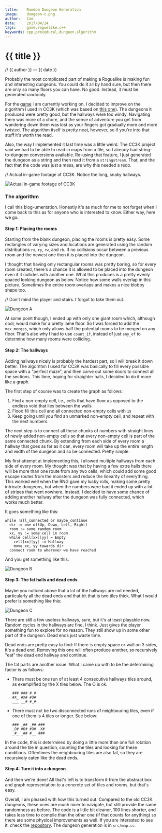 ```yaml
---
title:    Random Dungeon Generation
image:    dungeon-c.png
author:   Cam
date:     2017/04/24
tags:     game,roguelike,c++
keywords: cpp,procedural,dungeon,algorithm
---
```

# {{ title }}

// {{ author }} &mdash; {{ date }}

Probably the most complicated part of making a Roguelike is making fun and
interesting dungeons. You could do it all by hand sure, but then there are only
so many floors you can have. No good. Instead, it must be generated randomly.

For the [game](/post/20170422) I am currently working on, I decided to improve on the algorithm I
used in CC3K (which was based on [this one](http://journal.stuffwithstuff.com/2014/12/21/rooms-and-mazes/)).
The dungeons it produced were pretty good, but the hallways were too windy.
Navigating them was more of a chore, and the sense of adventure you get from
wandering down them was lost as your fingers got gradually more and more
twisted. The algorithm itself is pretty neat, however, so if you're into that
stuff it's worth the read.

Also, the way I implemented it last time was a little weird. The CC3K project
said we had to be able to read in maps from a file, so I already had
string-to-dungeon conversions available. Re-using that feature, I just generated
the dungeon as a string and then read it from a `stringstream`. That, and the
fact that the code was just a mess, are why this needed a redo.

// Actual in-game footage of CC3K. Notice the long, snaky hallways.

![Actual in-game footage of CC3K](bendy.png)

### The algorithm

I call this blog-umentation. Honestly it's as much for me to not forget when I
come back to this as for anyone who is interested to know. Either way, here we
go.

#### Step 1: Placing the rooms

Starting from the blank dungeon, placing the rooms is pretty easy. Some
rectangles of varying sizes and locations are generated using the random
distributions `rx`, `ry`, `rw`, and `rh`. If no collisions occur between a
previous room and the newest one then it is placed into the dungeon.

I thought that having only rectangular rooms was pretty boring, so for every
room created, there's a chance it is allowed to be placed into the dungeon even
if it collides with another one. What this produces is a pretty evenly spaced
looking dungeon as below. Notice how some walls overlap in this picture.
Sometimes the entire room overlaps and makes a nice blobby shape too.

// Don't mind the player and stairs. I forgot to take them out.

![Dungeon A](dungeon-a.png)

At some point though, I ended up with only one giant room which, although cool,
would make for a pretty lame floor. So I was forced to add the `max_merges`,
which only allows half the potential rooms to be merged on any floor. That's
also why I had to use `count_if`, instead of just `any_of` to determine how many
rooms were colliding.

#### Step 2: The hallways

Adding hallways nicely is probably the hardest part, so I will break it down
better. The algorithm I used for CC3K was basically to fill every possible space
with a "perfect maze", and then carve out some doors to connect all the
sections. This time, hoping for straighter halls, I decided to do it more like
a graph.

The first step of course was to create the graph as follows:
1.  Find a non-empty cell, i.e., cells that have floor as opposed to the
    endless void that lies between the walls
2.  Flood fill this cell and all connected non-empty cells with `1`s
3.  Keep going until you find an unmarked non-empty cell, and repeat with the
    next numbers

The next step is to connect all these chunks of numbers with straight lines of
newly added non-empty cells so that every non-empty cell is part of the same
connected chunk. By extending from each side of every room a hallway that goes
as far as it can, every room will take up the entire length and width of the
dungeon and so be connected. Pretty simple.

My first attempt at implementing this, I allowed multiple hallways from each
side of every room. My thought was that by having a few extra halls there will
be more than one route from any two cells, which could add some good escape
routes from the monsters and reduce the linearity of everything.
This worked well when the RNG gave my lucky rolls, making some pretty intricate
dungeons, but when the numbers were bad it ended up with a lot of stripes that
went nowhere. Instead, I decided to have some chance of adding another hallway
after the dungeon was fully connected, which works much better.

It goes something like this:

```pseudo
while !all_connected or maybe_continue
  dir := one of(Up, Down, Left, Right)
  room := some random room
  xx, yy := some cell in room
  while cell[xx][yy] = Empty
    cell[xx][yy] := Hallway
    move xx, yy towards dir
  connect room to wherever we have reached
```

And you get something like this:

![Dungeon B](dungeon-b.png)

#### Step 3: The fat halls and dead ends

Maybe you noticed above that a lot of the hallways are not needed, particularly
all the dead ends and that bit that is two tiles thick. What I would prefer is
something like this:

![Dungeon C](dungeon-c.png)

There are still a few useless hallways, sure, but it's at least playable now.
Random cycles in the hallways are fine, I think. Just gives the player something
fun to explore for no reason. They still show up in some other part of the
dungeon. Dead ends just waste time.

Dead ends are pretty easy to find: If there is empty space or wall on 3 sides,
it's a dead end. Removing this one will often produce another, so recursively
"eat" the dead end hallway and continue.

The fat parts are another issue. What I came up with to be the determining
factor is as follows:
*   There must be one run of at least 4 consecutive hallways tiles around, as
    exemplified by the X tiles below. The O is ok.

    ```
    ### ### #_#
    #X_ #X# #O#
    ___ __# #_#
    ```

*   There must not be two disconnected runs of neighbouring tiles, even if one
    of them is 4 tiles or longer. See below:

    ```
    ### _## _## ###
    _O# #O# #O# _X#
    _#_ _## #__ ###
    ```

In the code, this is determined by doing a little more than one full rotation
around the tile in question, counting the tiles and looking for these
conditions. Oftentimes the neighbouring tiles are also fat, so they are
recursively eaten like the dead ends.

#### Step 4: Turn it into a dungeon

And then we're done! All that's left is to transform it from the abstract box
and graph representation to a concrete set of tiles and rooms, but that's easy.

Overall, I am pleased with how this turned out. Compared to the old CC3K
dungeons, these ones are much nicer to navigate, but still provide the same
randomness as before. The code is a little bit cleaner, 100 lines shorter, and
takes less time to compile than the other one (if that counts for anything) so
there are some physical improvements as well. If you are interested to see it,
check the [repository](https://github.com/oinkiguana/roguelike). The dungeon
generation is in `src/map.cc`.
